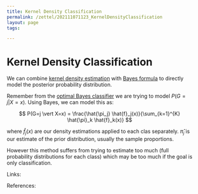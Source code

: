 ```yaml
---
title: Kernel Density Classification
permalink: /zettel/202111071123_KernelDensityClassification
layout: page
tags: 

---
```

# Kernel Density Classification

We can combine [kernel density estimation](202111071109_KernalDensityEstimation) with [Bayes formula](202101161711_bayesianInference) to directly model the posterior probability distribution. 

Remember from the [optimal Bayes classifier](202111061451_OptimalBayesClassifier) we are trying to model $P(G=j \vert X = x)$. Using Bayes, we can model this as:

$$
P(G=j \vert X=x) = \frac{\hat{\pi_j} \hat{f}_j(x)}{\sum_{k=1}^{K} \hat{\pi}_k \hat{f}_k(x)}
$$

where $\hat{f}_j(x)$ are our density estimations applied to each clas separately. $\hat{\pi}_j$ is our estimate of the prior distribution, usually the sample proportions.

However this method suffers from trying to estimate too much (full probability distributions for each class) which may be too much if the goal is only classification.

Links: 

References: 

